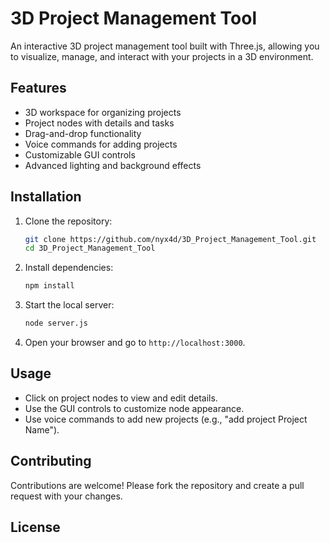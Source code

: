 # 3D Project Management Tool

An interactive 3D project management tool built with Three.js, allowing you to visualize, manage, and interact with your projects in a 3D environment.

## Features
- 3D workspace for organizing projects
- Project nodes with details and tasks
- Drag-and-drop functionality
- Voice commands for adding projects
- Customizable GUI controls
- Advanced lighting and background effects

## Installation
1. Clone the repository:
    ```sh
    git clone https://github.com/nyx4d/3D_Project_Management_Tool.git
    cd 3D_Project_Management_Tool
    ```

2. Install dependencies:
    ```sh
    npm install
    ```

3. Start the local server:
    ```sh
    node server.js
    ```

4. Open your browser and go to `http://localhost:3000`.

## Usage
- Click on project nodes to view and edit details.
- Use the GUI controls to customize node appearance.
- Use voice commands to add new projects (e.g., "add project Project Name").

## Contributing
Contributions are welcome! Please fork the repository and create a pull request with your changes.

## License
<!--* Copyright (c) 2024 nyx4d
 * Contact: nyx4d@proton.me
 * 
 * 3D_Project_Management_Tool makes use of the Open Source Three.js library, which is licensed under the MIT License.
 *
 * This software is provided "as is", without any warranty of any kind, express or implied,
 * including but not limited to the warranties of merchantability, fitness for a particular purpose,
 * and noninfringement. In no event shall the authors or copyright holders be liable for any claim,
 * damages, or other liability, whether in an action of contract, tort, or otherwise, arising from,
 * out of, or in connection with the software or the use or other dealings in the software.
 *
 * Unauthorized use of this software without a valid license from the nyx4d@proton.me is strictly prohibited. Email me and lets work together!
 * 
 * Additional Terms and Conditions:

1. The Software shall not be used for any purpose that is illegal, unethical, or harmful.
2. The Software shall be used in a manner that promotes positive and constructive outcomes.
3. Any use of the Software must be approved by the author or a designated representative.
4. The author reserves the right to revoke the license if these terms and conditions are violated.
<script>
        /*-----       ````````````````````        `````````````     ````````````````````

                       ----------                  ---------------           ---------

             ``````                      ```                           ```````````````

                `````````      _~       ---------          -----------------------
                            _~ )_)_~
                            )_))_))_)
                           __!__!__!____
                           \__________t/ 
       ~~~~nyx4d@proton.me~~~~~~~~~~~~~~~~~~~~~~~~~~~~~~~~3D_Project_Management_Tool                      


                       `````````
    `````          ```````````````````````         ```````````````           ``````*/
</script>
Usage
Open the index.php file in a web browser.
Allow webcam access when prompted.
Interact with the 3D environment using voice commands and mouse movements.
Create, move, and resize editors and iframes to customize your experience.
Save and load scenes using the provided GUI controls.

Features
3D Environment: Built with Three.js, featuring a dynamic scene with lighting and objects.
Full-Body Movement Tracking: Uses TensorFlow.js for pose estimation to adjust the camera position.
Voice Commands: Integrated voice recognition for hands-free interaction.
Dynamic Content Rendering: Editors update content dynamically, which is rendered in corresponding iframes.
Event Logging: Captures and logs user DOM & BOM data for all event interactions for analysis and research.
Scene Management: Save and preload scenes using PHP and MySQL for improved performance.-->
